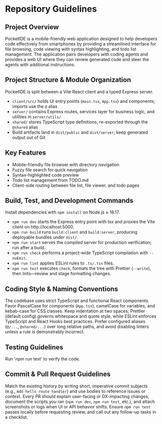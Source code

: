 # Repository Guidelines

## Project Overview

PocketIDE is a mobile-friendly web application designed to help developers code effectively from smartphones by providing a streamlined interface for file browsing, code viewing with syntax highlighting, and todo list management. The application pairs developers with coding agents and provides a web UI where they can review generated code and steer the agents with additional instructions.

## Project Structure & Module Organization

PocketIDE is split between a Vite React client and a typed Express server.

- `client/src/` holds UI entry points (`main.tsx`, `App.tsx`) and components; imports use the `@` alias
- `server/` contains Express routes, services layer for business logic, and utilities in `server/utils/`
- `shared/` stores TypeScript type definitions, re-exported through the `@shared` alias
- Build artifacts land in `dist/public` and `dist/server`; keep generated output out of Git

## Key Features

- Mobile-friendly file browser with directory navigation
- Fuzzy file search for quick navigation
- Syntax-highlighted code preview
- Todo list management from TODO.md
- Client-side routing between file list, file viewer, and todo pages

## Build, Test, and Development Commands

Install dependencies with `npm install` on Node.js ≥ 18.17.

- `npm run dev` starts the Express entry point with tsx and proxies the Vite client on http://localhost:5000.
- `npm run build` runs `build:client` and `build:server`, producing deployable bundles under `dist/`.
- `npm run start` serves the compiled server for production verification; run after a build.
- `npm run check` performs a project-wide TypeScript compilation with `--noEmit`.
- `npm run lint` applies ESLint rules to `.ts/.tsx` files.
- `npm run test` executes `check`, formats the tree with Prettier (`--write`), then lints—review and stage formatting changes.

## Coding Style & Naming Conventions

The codebase uses strict TypeScript and functional React components. Favor PascalCase for components (`App.tsx`), camelCase for variables, and kebab-case for CSS classes. Keep indentation at two spaces; Prettier (default config) governs whitespace and quote style, while ESLint enforces TypeScript and React Hooks best practices. Prefer configured aliases (`@/...`, `@shared/...`) over long relative paths, and avoid disabling linters unless a rule is demonstrably incorrect.

## Testing Guidelines

Run 'npm run test' to verify the code.

## Commit & Pull Request Guidelines

Match the existing history by writing short, imperative commit subjects (e.g., `Add hello route handler`) and use bodies to reference issues or context. Every PR should explain user-facing or DX-impacting changes, document the scripts you ran (`npm run dev`, `npm run test`, etc.), and attach screenshots or logs when UI or API behavior shifts. Ensure `npm run test` passes locally before requesting review, and call out any follow-up tasks in a checklist.
